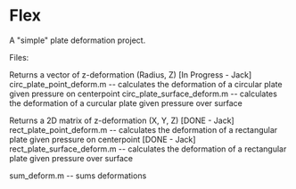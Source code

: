 # Flex

A "simple" plate deformation project.

Files:

Returns a vector of z-deformation (Radius, Z)
[In Progress - Jack] circ_plate_point_deform.m -- calculates the deformation of a circular plate given pressure on centerpoint
circ_plate_surface_deform.m -- calculates the deformation of a curcular plate given pressure over surface

Returns a 2D matrix of z-deformation (X, Y, Z)
[DONE - Jack] rect_plate_point_deform.m -- calculates the deformation of a rectangular plate given pressure on centerpoint
[DONE - Jack] rect_plate_surface_deform.m -- calculates the deformation of a rectangular plate given pressure over surface

sum_deform.m -- sums deformations
